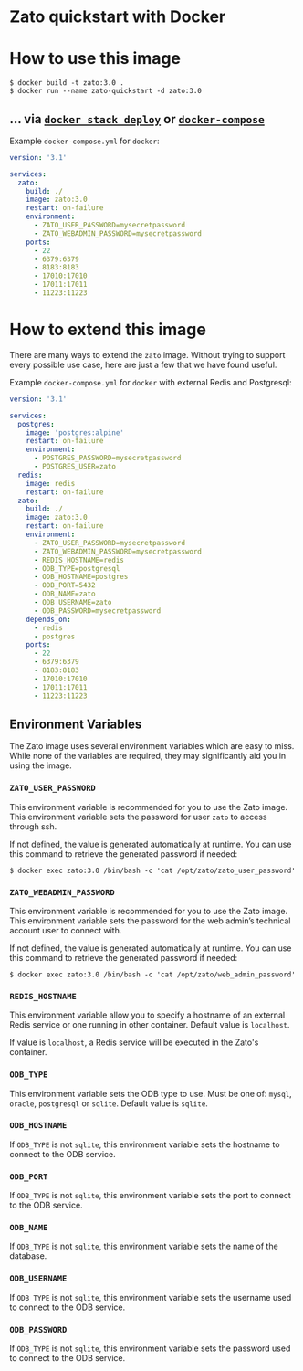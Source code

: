 # Zato quickstart with Docker



# How to use this image

```console
$ docker build -t zato:3.0 .
$ docker run --name zato-quickstart -d zato:3.0
```

## ... via [`docker stack deploy`](https://docs.docker.com/engine/reference/commandline/stack_deploy/) or [`docker-compose`](https://github.com/docker/compose)

Example `docker-compose.yml` for `docker`:

```yaml
version: '3.1'

services:
  zato:
    build: ./
    image: zato:3.0
    restart: on-failure
    environment:
      - ZATO_USER_PASSWORD=mysecretpassword
      - ZATO_WEBADMIN_PASSWORD=mysecretpassword
    ports:
      - 22
      - 6379:6379
      - 8183:8183
      - 17010:17010
      - 17011:17011
      - 11223:11223
```

# How to extend this image

There are many ways to extend the `zato` image. Without trying to support every possible use case, here are just a few that we have found useful.

Example `docker-compose.yml` for `docker` with external Redis and Postgresql:

```yaml
version: '3.1'

services:
  postgres:
    image: 'postgres:alpine'
    restart: on-failure
    environment:
      - POSTGRES_PASSWORD=mysecretpassword
      - POSTGRES_USER=zato
  redis:
    image: redis
    restart: on-failure
  zato:
    build: ./
    image: zato:3.0
    restart: on-failure
    environment:
      - ZATO_USER_PASSWORD=mysecretpassword
      - ZATO_WEBADMIN_PASSWORD=mysecretpassword
      - REDIS_HOSTNAME=redis
      - ODB_TYPE=postgresql
      - ODB_HOSTNAME=postgres
      - ODB_PORT=5432
      - ODB_NAME=zato
      - ODB_USERNAME=zato
      - ODB_PASSWORD=mysecretpassword
    depends_on:
      - redis
      - postgres
    ports:
      - 22
      - 6379:6379
      - 8183:8183
      - 17010:17010
      - 17011:17011
      - 11223:11223
```

## Environment Variables

The Zato image uses several environment variables which are easy to miss. While none of the variables are required, they may significantly aid you in using the image.

### `ZATO_USER_PASSWORD`

This environment variable is recommended for you to use the Zato image. This environment variable sets the password for user `zato` to access through ssh.

If not defined, the value is generated automatically at runtime. You can use this command to retrieve the generated password if needed:

```console
$ docker exec zato:3.0 /bin/bash -c 'cat /opt/zato/zato_user_password'
```

### `ZATO_WEBADMIN_PASSWORD`

This environment variable is recommended for you to use the Zato image. This environment variable sets the password for the web admin’s technical account user to connect with.

If not defined, the value is generated automatically at runtime. You can use this command to retrieve the generated password if needed:

```console
$ docker exec zato:3.0 /bin/bash -c 'cat /opt/zato/web_admin_password'
```

### `REDIS_HOSTNAME`

This environment variable allow you to specify a hostname of an external Redis service or one running in other container. Default value is `localhost`.

If value is  `localhost`, a Redis service will be executed in the Zato's container.

### `ODB_TYPE`

This environment variable sets the ODB type to use. Must be one of: `mysql`, `oracle`, `postgresql` or `sqlite`. Default value is `sqlite`.

### `ODB_HOSTNAME`

If `ODB_TYPE` is not `sqlite`, this environment variable sets the hostname to connect to the ODB service.

### `ODB_PORT`

If `ODB_TYPE` is not `sqlite`, this environment variable sets the port to connect to the ODB service.

### `ODB_NAME`

If `ODB_TYPE` is not `sqlite`, this environment variable sets the name of the database.

### `ODB_USERNAME`

If `ODB_TYPE` is not `sqlite`, this environment variable sets the username used to connect to the ODB service.

### `ODB_PASSWORD`

If `ODB_TYPE` is not `sqlite`, this environment variable sets the password used to connect to the ODB service.
